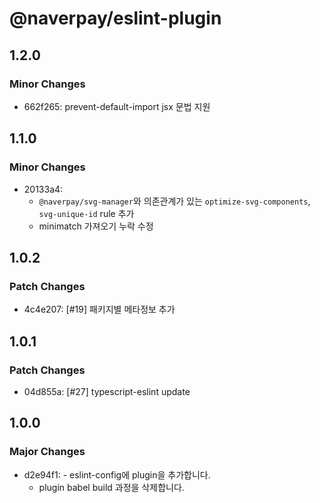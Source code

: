 # @naverpay/eslint-plugin

## 1.2.0

### Minor Changes

- 662f265: prevent-default-import jsx 문법 지원

## 1.1.0

### Minor Changes

- 20133a4:
  - `@naverpay/svg-manager`와 의존관계가 있는 `optimize-svg-components`, `svg-unique-id` rule 추가
  - minimatch 가져오기 누락 수정

## 1.0.2

### Patch Changes

- 4c4e207: [#19] 패키지별 메타정보 추가

## 1.0.1

### Patch Changes

- 04d855a: [#27] typescript-eslint update

## 1.0.0

### Major Changes

- d2e94f1: - eslint-config에 plugin을 추가합니다.
  - plugin babel build 과정을 삭제합니다.
